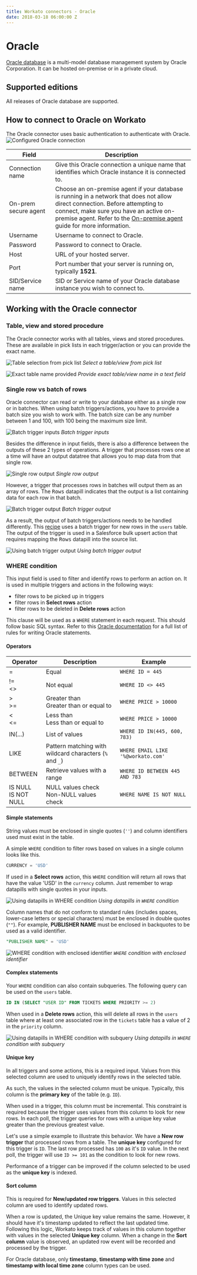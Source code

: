 ```yaml
---
title: Workato connectors - Oracle
date: 2018-03-18 06:00:00 Z
---
```


# Oracle
[Oracle database](https://www.oracle.com/database/index.html) is a multi-model database management system by Oracle Corporation. It can be hosted on-premise or in a private cloud.

## Supported editions
All releases of Oracle database are supported.

## How to connect to Oracle on Workato
The Oracle connector uses basic authentication to authenticate with Oracle.
![Configured Oracle connection](/assets/images/oracle/connection.png)

<table class="unchanged rich-diff-level-one">
  <thead>
    <tr>
        <th width='25%'>Field</th>
        <th>Description</th>
    </tr>
  </thead>
  <tbody>
    <tr>
      <td>Connection name</td>
      <td>Give this Oracle connection a unique name that identifies which Oracle instance it is connected to.</td>
    </tr>
    <tr>
      <td>On-prem secure agent</td>
      <td>Choose an on-premise agent if your database is running in a network that does not allow direct connection. Before attempting to connect, make sure you have an active on-premise agent. Refer to the <a href="/on-prem.md">On-premise agent</a> guide for more information.</td>
    </tr>
    <tr>
      <td>Username</td>
      <td>Username to connect to Oracle.</td>
    </tr>
    <tr>
      <td>Password</td>
      <td>Password to connect to Oracle.</td>
    </tr>
    <tr>
      <td>Host</td>
      <td>URL of your hosted server.</td>
    </tr>
    <tr>
      <td>Port</td>
      <td>Port number that your server is running on, typically <b>1521</b>.</td>
    </tr>
    <tr>
      <td>SID/Service name</td>
      <td>SID or Service name of your Oracle database instance you wish to connect to.</td>
    </tr>
  </tbody>
</table>

## Working with the Oracle connector

### Table, view and stored procedure
The Oracle connector works with all tables, views and stored procedures. These are available in pick lists in each trigger/action or you can provide the exact name.

![Table selection from pick list](/assets/images/oracle/table_pick_list.png)
*Select a table/view from pick list*

![Exact table name provided](/assets/images/oracle/table_name_text.png)
*Provide exact table/view name in a text field*

### Single row vs batch of rows
Oracle connector can read or write to your database either as a single row or in batches. When using batch triggers/actions, you have to provide a batch size you wish to work with. The batch size can be any number between 1 and 100, with 100 being the maximum size limit.

![Batch trigger inputs](/assets/images/oracle/batch_trigger_input.png)
*Batch trigger inputs*

Besides the difference in input fields, there is also a difference between the outputs of these 2 types of operations. A trigger that processes rows one at a time will have an output datatree that allows you to map data from that single row.

![Single row output](/assets/images/oracle/single_row_trigger_output.png)
*Single row output*

However, a trigger that processes rows in batches will output them as an array of rows. The <kbd>Rows</kbd> datapill indicates that the output is a list containing data for each row in that batch.

![Batch trigger output](/assets/images/oracle/batch_trigger_output.png)
*Batch trigger output*

As a result, the output of batch triggers/actions needs to be handled differently. This [recipe](https://www.workato.com/recipes/666497) uses a batch trigger for new rows in the `users` table. The output of the trigger is used in a Salesforce bulk upsert action that requires mapping the <kbd>Rows</kbd> datapill into the source list.

![Using batch trigger output](/assets/images/oracle/using_batch_output.png)
*Using batch trigger output*

### WHERE condition
This input field is used to filter and identify rows to perform an action on. It is used in multiple triggers and actions in the following ways:
- filter rows to be picked up in triggers
- filter rows in **Select rows** action
- filter rows to be deleted in **Delete rows** action

This clause will be used as a `WHERE` statement in each request. This should follow basic SQL syntax. Refer to this [Oracle documentation](http://www.oracle.com/technetwork/issue-archive/2012/12-mar/o22sql-1494267.html) for a full list of rules for writing Oracle statements.

#### Operators

<table class="unchanged rich-diff-level-one">
  <thead>
    <tr>
        <th>Operator</th>
        <th width='40%'>Description</th>
        <th width='40%'>Example</th>
    </tr>
  </thead>
  <tbody>
    <tr>
      <td>=</td>
      <td>Equal</td>
      <td><code>WHERE ID = 445</code></td>
    </tr>
    <tr>
      <td>
        !=<br>
        <>
      </td>
      <td>Not equal</td>
      <td><code>WHERE ID <> 445</code></td>
    </tr>
    <tr>
      <td>
        &gt<br>
        &gt=
      </td>
      <td>
        Greater than<br>
        Greater than or equal to
      </td>
      <td><code>WHERE PRICE > 10000</code></td>
    </tr>
    <tr>
      <td>
        &lt<br>
        &lt=
      </td>
      <td>
        Less than<br>
        Less than or equal to
      </td>
      <td><code>WHERE PRICE > 10000</code></td>
    </tr>
    <tr>
      <td>IN(...)</td>
      <td>List of values</td>
      <td><code>WHERE ID IN(445, 600, 783)</code></td>
    </tr>
    <tr>
      <td>LIKE</td>
      <td>Pattern matching with wildcard characters (<code>%</code> and <code>&#95</code>)</td>
      <td><code>WHERE EMAIL LIKE '%@workato.com'</code></td>
    </tr>
    <tr>
      <td>BETWEEN</td>
      <td>Retrieve values with a range</td>
      <td><code>WHERE ID BETWEEN 445 AND 783</code></td>
    </tr>
    <tr>
      <td>
        IS NULL<br>
        IS NOT NULL
      </td>
      <td>
        NULL values check<br>
        Non-NULL values check
      </td>
      <td><code>WHERE NAME IS NOT NULL</code></td>
    </tr>
  </tbody>
</table>

#### Simple statements

String values must be enclosed in single quotes (`''`) and column identifiers used must exist in the table.

A simple `WHERE` condition to filter rows based on values in a single column looks like this.

```sql
CURRENCY = 'USD'
```

If used in a **Select rows** action, this `WHERE` condition will return all rows that have the value 'USD' in the `currency` column. Just remember to wrap datapills with single quotes in your inputs.

![Using datapills in WHERE condition](/assets/images/oracle/use_datapill_in_where.png)
*Using datapills in `WHERE` condition*

Column names that do not conform to standard rules (includes spaces, lower-case letters or special characters) must be enclosed in double quotes (`""`). For example, **PUBLISHER NAME** must be enclosed in backquotes to be used as a valid identifier.

```sql
"PUBLISHER NAME" = 'USD'
```

![WHERE condition with enclosed identifier](/assets/images/oracle/where_condition_with_enclosed_identifier.png)
*`WHERE` condition with enclosed identifier*

#### Complex statements

Your `WHERE` condition can also contain subqueries. The following query can be used on the `users` table.

```sql
ID IN (SELECT "USER ID" FROM TICKETS WHERE PRIORITY >= 2)
```

When used in a **Delete rows** action, this will delete all rows in the `users` table where at least one associated row in the `tickets` table has a value of 2 in the `priority` column.

![Using datapills in WHERE condition with subquery](/assets/images/oracle/use_datapill_in_where_complex.png)
*Using datapills in `WHERE` condition with subquery*

#### Unique key

In all triggers and some actions, this is a required input. Values from this selected column are used to uniquely identify rows in the selected table.

As such, the values in the selected column must be unique. Typically, this column is the **primary key** of the table (e.g. `ID`).

When used in a trigger, this column must be incremental. This constraint is required because the trigger uses values from this column to look for new rows. In each poll, the trigger queries for rows with a unique key value greater than the previous greatest value.

Let's use a simple example to illustrate this behavior. We have a **New row trigger** that processed rows from a table. The **unique key** configured for this trigger is `ID`. The last row processed has `100` as it's `ID` value. In the next poll, the trigger will use `ID >= 101` as the condition to look for new rows.

Performance of a trigger can be improved if the column selected to be used as the **unique key** is indexed.

#### Sort column

This is required for **New/updated row triggers**. Values in this selected column are used to identify updated rows.

When a row is updated, the Unique key value remains the same. However, it should have it's timestamp updated to reflect the last updated time. Following this logic, Workato keeps track of values in this column together with values in the selected **Unique key** column. When a change in the **Sort column** value is observed, an updated row event will be recorded and processed by the trigger.

For Oracle database, only **timestamp**, **timestamp with time zone** and **timestamp with local time zone** column types can be used.
